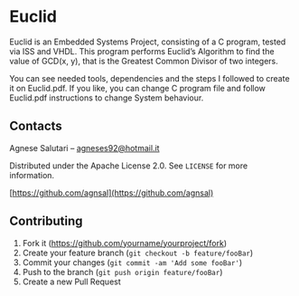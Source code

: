 # Euclid
Euclid is an Embedded Systems Project, consisting of a C program, tested via ISS and VHDL.
This program performs Euclid’s Algorithm to find the value of GCD(x, y), that is the Greatest Common Divisor of
two integers.


You can see needed tools, dependencies and the steps I followed to create it on Euclid.pdf. 
If you like, you can change C program file and follow Euclid.pdf instructions to change System behaviour. 

## Contacts

Agnese Salutari – agneses92@hotmail.it

Distributed under the Apache License 2.0. See ``LICENSE`` for more information.

[https://github.com/agnsal](https://github.com/agnsal)


## Contributing

1. Fork it (<https://github.com/yourname/yourproject/fork>)
2. Create your feature branch (`git checkout -b feature/fooBar`)
3. Commit your changes (`git commit -am 'Add some fooBar'`)
4. Push to the branch (`git push origin feature/fooBar`)
5. Create a new Pull Request
